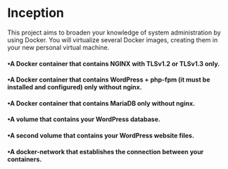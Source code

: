 # Inception

This project aims to broaden your knowledge of system administration by using Docker. You will virtualize several Docker images, creating them in your new personal virtual machine.

#### •A Docker container that contains NGINX with TLSv1.2 or TLSv1.3 only.
#### •A Docker container that contains WordPress + php-fpm (it must be installed and configured) only without nginx.
#### •A Docker container that contains MariaDB only without nginx.
#### •A volume that contains your WordPress database.
#### •A second volume that contains your WordPress website files.
#### •A docker-network that establishes the connection between your containers.